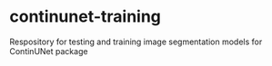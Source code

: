 # continunet-training
Respository for testing and training image segmentation models for ContinUNet package
